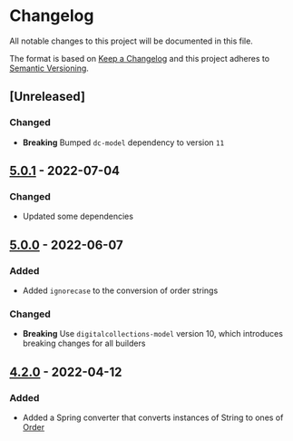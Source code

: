 # Changelog

All notable changes to this project will be documented in this file.

The format is based on [Keep a Changelog](https://keepachangelog.com/en/1.0.0/) and this project adheres to [Semantic Versioning](https://semver.org/spec/v2.0.0.html).

## [Unreleased]

### Changed

- **Breaking** Bumped `dc-model` dependency to version `11`

## [5.0.1](https://github.com/dbmdz/digitalcollections-commons/releases/tag/dc-commons-springmvc-5.0.1) - 2022-07-04

### Changed

- Updated some dependencies

## [5.0.0](https://github.com/dbmdz/digitalcollections-commons/releases/tag/dc-commons-springmvc-5.0.0) - 2022-06-07

### Added

- Added `ignorecase` to the conversion of order strings

### Changed

- **Breaking** Use `digitalcollections-model` version 10, which introduces breaking changes for all builders

## [4.2.0](https://github.com/dbmdz/digitalcollections-commons/releases/tag/dc-commons-springmvc-4.2.0) - 2022-04-12

### Added

- Added a Spring converter that converts instances of String to ones of [Order](https://github.com/dbmdz/digitalcollections-model/blob/main/dc-model/src/main/java/de/digitalcollections/model/paging/Order.java)
